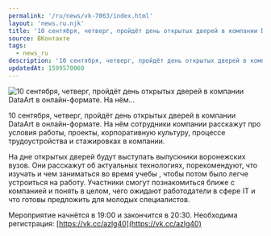 ```yaml
---
permalink: '/ru/news/vk-7063/index.html'
layout: 'news.ru.njk'
title: '10 сентября, четверг, пройдёт день открытых дверей в компании DataArt в онлайн-формате. На нём…'
source: ВКонтакте
tags:
  - news_ru
description: '10 сентября, четверг, пройдёт день открытых дверей в компании DataArt в онлайн-формате. На нём…'
updatedAt: 1599570060
---
```

![10 сентября, четверг, пройдёт день открытых дверей в компании DataArt в онлайн-формате. На нём…](https://sun9-25.userapi.com/impg/L91CZVBhg2TMXmmTFyz5xxYnp3iLIS4d4OYwyA/-2-39rI5b2s.jpg?size=807x538&quality=96&proxy=1&sign=43071049fc4cb857c1a7537b7f5ae629&c_uniq_tag=Q5u_pf-4VF9qAHkBR1wlgphG5jOIhP0SMEHXxhXZTug&type=album)

10 сентября, четверг, пройдёт день открытых дверей в компании DataArt в онлайн-формате. На нём сотрудники компании расскажут про условия работы, проекты, корпоративную культуру, процессе трудоустройства и стажировках в компании.

На дне открытых дверей будут выступать выпускники воронежских вузов. Они расскажут об актуальных технологиях, порекомендуют, что изучать и чем заниматься во время учебы , чтобы потом было легче устроиться на работу. Участники смогут познакомиться ближе с компанией и понять в целом, чего ожидают работодатели в сфере IT и что готовы предложить для молодых специалистов.

Мероприятие начнётся в 19:00 и закончится в 20:30. Необходима регистрация: [https://vk.cc/azlg40](https://vk.cc/azlg40)
